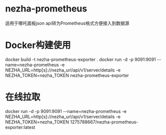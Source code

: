 # nezha-prometheus
适用于哪吒面板json api转为Prometheus格式方便接入到数据源

# Docker构建使用
docker build -t nezha-prometheus-exporter .
docker run -d -p 9091:9091 --name=nezha-prometheus -e NEZHA_URL=http[s]://nezha_url/api/v1/server/details -e NEZHA_TOKEN=nezha_TOKEN nezha-prometheus-exporter

# 在线拉取
docker run -d -p 9091:9091 --name=nezha-prometheus -e NEZHA_URL=http[s]://nezha_url/api/v1/server/details -e NEZHA_TOKEN=nezha_TOKEN  1275788667/nezha-prometheus-exporter:latest
